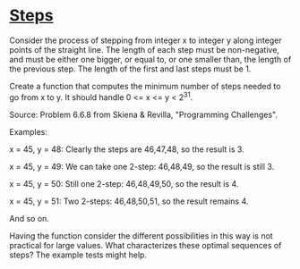 # [Steps](https://www.codewars.com/kata/steps-1 "https://www.codewars.com/kata/6473603854720900496e1c82")

Consider the process of stepping from integer x to integer y along integer points of the straight line. The length of
each step must be non-negative, and must be either one bigger, or equal to, or one smaller than, the length of the
previous step. The length of the first and last steps must be 1.

Create a function that computes the minimum number of steps needed to go from x to y. It should handle 0 <= x <= y <
2<sup>31</sup>.

Source: Problem 6.6.8 from Skiena & Revilla, "Programming Challenges".

Examples:

x = 45, y = 48: Clearly the steps are 46,47,48, so the result is 3.

x = 45, y = 49: We can take one 2-step: 46,48,49, so the result is still 3.

x = 45, y = 50: Still one 2-step: 46,48,49,50, so the result is 4.

x = 45, y = 51: Two 2-steps: 46,48,50,51, so the result remains 4.

And so on.

Having the function consider the different possibilities in this way is not practical for large values. What
characterizes these optimal sequences of steps? The example tests might help.
